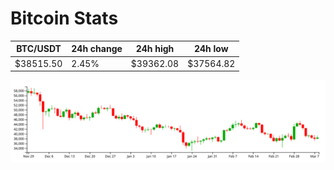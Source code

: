 # Bitcoin Stats

BTC/USDT|24h change|24h high|24h low|
|---|---|---|---|
|$38515.50|2.45%|$39362.08|$37564.82|

<img src="./chart.svg">
